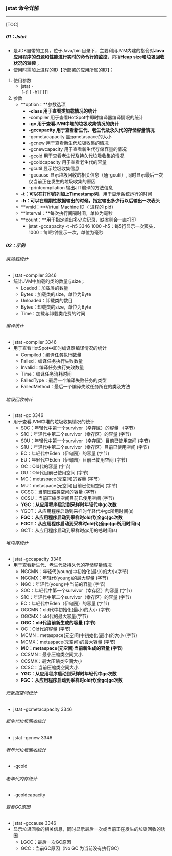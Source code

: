 ### jstat 命令详解

------

[TOC]

##### 01：Jstat

- 是JDK自带的工具，位于Java/bin 目录下，主要利用JVM内建的指令对**Java应用程序的资源和性能进行实时的命令行的监控**，包括**Heap size和垃圾回收状况的监控**；
- 使用时需加上进程的ID【所部署的应用所属的ID】；

1. 使用参数
   - jstat ``-``<option> [-t] [ -h<lines>] <vmid> [<interval> [<count>]]
2. 参数
   - **option：**参数选项
     - **-class 用于查看类加载情况的统计**
     - -compiler 用于查看HotSpot中即时编译器编译情况的统计
     - **-gc 用于查看JVM中堆的垃圾收集情况的统计**
     - **-gccapacity 用于查看新生代、老生代及永久代的存储容量情况**
     - -gcmetacapacity 显示metaspace的大小
     - -gcnew 用于查看新生代垃圾收集的情况
     - -gcnewcapacity 用于查看新生代存储容量的情况
     - -gcold 用于查看老生代及持久代垃圾收集的情况
     - -gcoldcapacity 用于查看老生代的容量
     - -gcutil 显示垃圾收集信息
     - -gccause 显示垃圾回收的相关信息（通-gcutil）,同时显示最后一次仅当前正在发生的垃圾收集的原因
     - -printcompilation 输出JIT编译的方法信息
   - **-t：**可以在打印的列**加上Timestamp列**，用于显示系统运行的时间
   - **-h：**可以在周期性数据输出的时候，指定输出多少行以后输出一次**表头**
   - **vmid：**Virtual Machine ID（ 进程的 pid）
   - **interval：**每次执行间隔时间，单位为毫秒
   - **count：**用于指定输出多少次记录，缺省则会一直打印
     - jstat -gccapacity -t -h5 3346 1000  -h5：每5行显示一次表头，1000：每1秒钟显示一次，单位为毫秒

##### 02：示例

###### 类加载统计

- jstat -compiler 3346
- 统计JVM中加载的类的数量与size；
  - Loaded：加载类的数量
  - Bytes：加载类的size，单位为Byte
  - Unloaded：卸载类的数目
  - Bytes：卸载类的size，单位为Byte
  - Time：加载与卸载类花费的时间

###### 编译统计

- jstat -compiler 3346
- 用于查看HotSpot中即时编译器编译情况的统计
  - Compiled：编译任务执行数量
  - Failed：编译任务执行失败数量
  - Invalid：编译任务执行失效数量
  - Time：编译任务消耗时间
  - FailedType：最后一个编译失败任务的类型
  - FailedMethod：最后一个编译失败任务所在的类及方法

###### 垃圾回收统计

- jstat -gc 3346
- 用于查看JVM中堆的垃圾收集情况的统计
  - S0C：年轻代中第一个survivor（幸存区）的容量 （字节）
  - S1C：年轻代中第二个survivor（幸存区）的容量 (字节)
  - S0U：年轻代中第一个survivor（幸存区）目前已使用空间 (字节)
  - S1U：年轻代中第二个survivor（幸存区）目前已使用空间 (字节)
  - EC：年轻代中Eden（伊甸园）的容量 (字节)
  - EU：年轻代中Eden（伊甸园）目前已使用空间 (字节)
  - OC：Old代的容量 (字节)
  - OU：Old代目前已使用空间 (字节)
  - MC：metaspace(元空间)的容量 (字节)
  - MU：metaspace(元空间)目前已使用空间 (字节)
  - CCSC：当前压缩类空间的容量 (字节)
  - CCSU：当前压缩类空间目前已使用空间 (字节)
  - **YGC：从应用程序启动到采样时年轻代中gc次数**
  - YGCT：从应用程序启动到采样时年轻代中gc所用时间(s)
  - **FGC：从应用程序启动到采样时old代(全gc)gc次数**
  - **FGCT：从应用程序启动到采样时old代(全gc)gc所用时间(s)**
  - GCT：从应用程序启动到采样时gc用的总时间(s)

###### 堆内存统计

- jstat -gccapacity 3346
- 用于查看新生代、老生代及持久代的存储容量情况
  - NGCMN：年轻代(young)中初始化(最小)的大小(字节)
  - NGCMX：年轻代(young)的最大容量 (字节)
  - NGC：年轻代(young)中当前的容量 (字节)
  - S0C：年轻代中第一个survivor（幸存区）的容量 (字节)
  - S1C：年轻代中第二个survivor（幸存区）的容量 (字节)
  - EC：年轻代中Eden（伊甸园）的容量 (字节)
  - OGCMN：old代中初始化(最小)的大小 (字节)
  - OGCMX：old代的最大容量(字节)
  - **OGC：old代当前新生成的容量 (字节)**
  - OC：Old代的容量 (字节)
  - MCMN：metaspace(元空间)中初始化(最小)的大小 (字节)
  - MCMX：metaspace(元空间)的最大容量 (字节)
  - **MC：metaspace(元空间)当前新生成的容量 (字节)**
  - CCSMN：最小压缩类空间大小
  - CCSMX：最大压缩类空间大小
  - CCSC：当前压缩类空间大小
  - **YGC：从应用程序启动到采样时年轻代中gc次数**
  - **FGC：从应用程序启动到采样时old代(全gc)gc次数**

###### 元数据空间统计

- jstat -gcmetacapacity 3346

###### 新生代垃圾回收统计

- jstat -gcnew 3346

###### 老年代垃圾回收统计

- -gcold

###### 老年代内存统计

- -gcoldcapacity

###### 查看GC原因

- jstat -gccause 3346
- 显示垃圾回收的相关信息，同时显示最后一次或当前正在发生的垃圾回收的诱因
  - LGCC：最后一次GC原因
  - GCC：当前GC原因（No GC 为当前没有执行GC）









